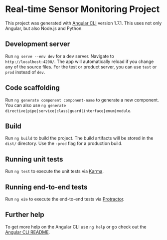 # Real-time Sensor Monitoring Project

This project was generated with [Angular CLI](https://github.com/angular/angular-cli) version 1.7.1.
This uses not only Angular, but also Node.js and Python.

## Development server

Run `ng serve --env dev` for a dev server. Navigate to `http://localhost:4200/`. The app will automatically reload if you change any of the source files. For the test or product server, you can use `test` or `prod` instead of `dev`.

## Code scaffolding

Run `ng generate component component-name` to generate a new component. You can also use `ng generate directive|pipe|service|class|guard|interface|enum|module`.

## Build

Run `ng build` to build the project. The build artifacts will be stored in the `dist/` directory. Use the `-prod` flag for a production build.

## Running unit tests

Run `ng test` to execute the unit tests via [Karma](https://karma-runner.github.io).

## Running end-to-end tests

Run `ng e2e` to execute the end-to-end tests via [Protractor](http://www.protractortest.org/).

## Further help

To get more help on the Angular CLI use `ng help` or go check out the [Angular CLI README](https://github.com/angular/angular-cli/blob/master/README.md).
